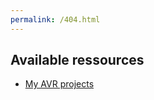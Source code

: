 ```yaml
---
permalink: /404.html
---
```



<!DOCTYPE html>
<html lang="fr">
<head>
<meta charset="utf-8" />
<meta name="viewport" content="width=device-width, initial-scale=1">
<title>Reivax-boucoi public pages</title>
</head><body>
<h2>Available ressources</h2>
<ul>
<li><a href="https://reivax-boucoi.github.io/AVR/">My AVR projects</a></li>
</ul>

</body></html>
